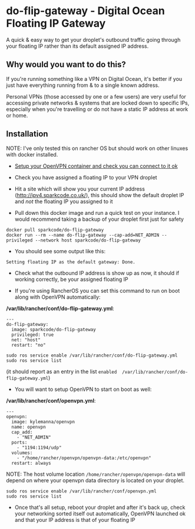 # do-flip-gateway - Digital Ocean Floating IP Gateway

A quick & easy way to get your droplet's outbound traffic going through your
floating IP rather than its default assigned IP address.


## Why would you want to do this?

If you're running something like a VPN on Digital Ocean, it's better if you
just have everything running from & to a single known address.

Personal VPNs (those accessed by one or a few users) are very useful for
accessing private networks & systems that are locked down to specific IPs,
especially when you're travelling or do not have a static IP address at work or
home.


## Installation

NOTE: I've only tested this on rancher OS but should work on other linuxes with
docker installed.

* [Setup your OpenVPN container and check you can connect to it ok](https://hub.docker.com/r/kylemanna/openvpn/)

* Check you have assigned a floating IP to your VPN droplet

* Hit a site which will show you your current IP address
(http://ipv4.sparkcode.co.uk/), this should show the default droplet IP and
*not* the floating IP you assigned to it

* Pull down this docker image and run a quick test on your instance. I would
recommend taking a backup of your droplet first just for safety

```
docker pull sparkcode/do-flip-gateway
docker run --rm --name do-flip-gateway --cap-add=NET_ADMIN --privileged --network host sparkcode/do-flip-gateway
```

* You should see some output like this:

```
Setting floating IP as the default gateway: Done.
```

* Check what the outbound IP address is show up as now, it should if working
correctly, be your assigned floating IP

* If you're using RancherOS you can set this command to run on boot along with
OpenVPN automatically:

**/var/lib/rancher/conf/do-flip-gateway.yml**:
```
---
do-flip-gateway:
  image: sparkcode/do-flip-gateway
  privileged: true
  net: "host"
  restart: "no"
```

```
sudo ros service enable /var/lib/rancher/conf/do-flip-gateway.yml
sudo ros service list
```

(it should report as an entry in the list `enabled  /var/lib/rancher/conf/do-flip-gateway.yml`)

* You will want to setup OpenVPN to start on boot as well:

**/var/lib/rancher/conf/openvpn.yml**:
```
---
openvpn:
  image: kylemanna/openvpn
  name: openvpn
  cap_add:
    - "NET_ADMIN"
  ports:
    - "1194:1194/udp"
  volumes:
    - "/home/rancher/openvpn/openvpn-data:/etc/openvpn"
  restart: always
```

NOTE: The host volume location `/home/rancher/openvpn/openvpn-data` will depend
on where your openvpn data directory is located on your droplet.

```
sudo ros service enable /var/lib/rancher/conf/openvpn.yml
sudo ros service list
```

* Once that's all setup, reboot your droplet and after it's back up, check your
networking sorted itself out automatically, OpenVPN launched ok and that your
IP address is that of your floating IP
